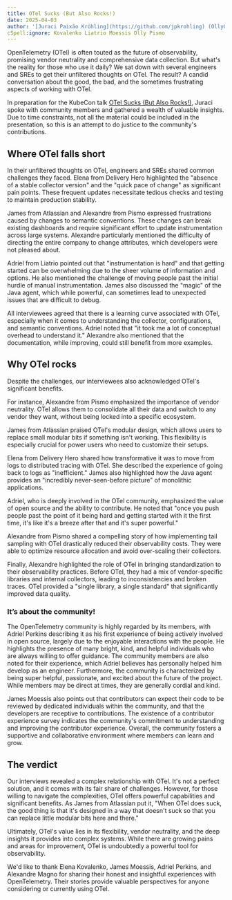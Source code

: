 ```yaml
---
title: OTel Sucks (But Also Rocks!)
date: 2025-04-03
author: '[Juraci Paixão Kröhling](https://github.com/jpkrohling) (OllyGarden)'
cSpell:ignore: Kovalenko Liatrio Moessis Olly Pismo
---
```


OpenTelemetry (OTel) is often touted as the future of observability, promising
vendor neutrality and comprehensive data collection. But what's the reality for
those who use it daily? We sat down with several engineers and SREs to get their
unfiltered thoughts on OTel. The result? A candid conversation about the good,
the bad, and the sometimes frustrating aspects of working with OTel.

In preparation for the KubeCon talk
[OTel Sucks (But Also Rocks!)](https://sched.co/1txHm), Juraci spoke with
community members and gathered a wealth of valuable insights. Due to time
constraints, not all the material could be included in the presentation, so this
is an attempt to do justice to the community's contributions.

## Where OTel falls short

In their unfiltered thoughts on OTel, engineers and SREs shared common
challenges they faced. Elena from Delivery Hero highlighted the "absence of a
stable collector version" and the "quick pace of change" as significant pain
points. These frequent updates necessitate tedious checks and testing to
maintain production stability.

James from Atlassian and Alexandre from Pismo expressed frustrations caused by
changes to semantic conventions. These changes can break existing dashboards and
require significant effort to update instrumentation across large systems.
Alexandre particularly mentioned the difficulty of directing the entire company
to change attributes, which developers were not pleased about.

Adriel from Liatrio pointed out that "instrumentation is hard" and that getting
started can be overwhelming due to the sheer volume of information and options.
He also mentioned the challenge of moving people past the initial hurdle of
manual instrumentation. James also discussed the "magic" of the Java agent,
which while powerful, can sometimes lead to unexpected issues that are difficult
to debug.

All interviewees agreed that there is a learning curve associated with OTel,
especially when it comes to understanding the collector, configurations, and
semantic conventions. Adriel noted that "it took me a lot of conceptual overhead
to understand it." Alexandre also mentioned that the documentation, while
improving, could still benefit from more examples.

## Why OTel rocks

Despite the challenges, our interviewees also acknowledged OTel's significant
benefits.

For instance, Alexandre from Pismo emphasized the importance of vendor
neutrality. OTel allows them to consolidate all their data and switch to any
vendor they want, without being locked into a specific ecosystem.

James from Atlassian praised OTel's modular design, which allows users to
replace small modular bits if something isn't working. This flexibility is
especially crucial for power users who need to customize their setups.

Elena from Delivery Hero shared how transformative it was to move from logs to
distributed tracing with OTel. She described the experience of going back to
logs as "inefficient." James also highlighted how the Java agent provides an
"incredibly never-seen-before picture" of monolithic applications.

Adriel, who is deeply involved in the OTel community, emphasized the value of
open source and the ability to contribute. He noted that "once you push people
past the point of it being hard and getting started with it the first time, it's
like it's a breeze after that and it's super powerful."

Alexandre from Pismo shared a compelling story of how implementing tail sampling
with OTel drastically reduced their observability costs. They were able to
optimize resource allocation and avoid over-scaling their collectors.

Finally, Alexandre highlighted the role of OTel in bringing standardization to
their observability practices. Before OTel, they had a mix of vendor-specific
libraries and internal collectors, leading to inconsistencies and broken traces.
OTel provided a "single library, a single standard" that significantly improved
data quality.

### It’s about the community!

The OpenTelemetry community is highly regarded by its members, with Adriel
Perkins describing it as his first experience of being actively involved in open
source, largely due to the enjoyable interactions with the people. He highlights
the presence of many bright, kind, and helpful individuals who are always
willing to offer guidance. The community members are also noted for their
experience, which Adriel believes has personally helped him develop as an
engineer. Furthermore, the community is characterized by being super helpful,
passionate, and excited about the future of the project. While members may be
direct at times, they are generally cordial and kind.

James Moessis also points out that contributors can expect their code to be
reviewed by dedicated individuals within the community, and that the developers
are receptive to contributions. The existence of a contributor experience survey
indicates the community's commitment to understanding and improving the
contributor experience. Overall, the community fosters a supportive and
collaborative environment where members can learn and grow.

## The verdict

Our interviews revealed a complex relationship with OTel. It's not a perfect
solution, and it comes with its fair share of challenges. However, for those
willing to navigate the complexities, OTel offers powerful capabilities and
significant benefits. As James from Atlassian put it, "When OTel does suck, the
good thing is that it's designed in a way that doesn't suck so that you can
replace little modular bits here and there."

Ultimately, OTel's value lies in its flexibility, vendor neutrality, and the
deep insights it provides into complex systems. While there are growing pains
and areas for improvement, OTel is undoubtedly a powerful tool for
observability.

We'd like to thank Elena Kovalenko, James Moessis, Adriel Perkins, and Alexandre
Magno for sharing their honest and insightful experiences with OpenTelemetry.
Their stories provide valuable perspectives for anyone considering or currently
using OTel.
